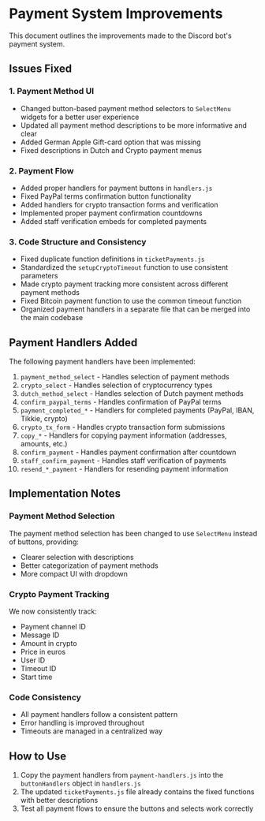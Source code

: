 # Payment System Improvements

This document outlines the improvements made to the Discord bot's payment system.

## Issues Fixed

### 1. Payment Method UI
- Changed button-based payment method selectors to `SelectMenu` widgets for a better user experience
- Updated all payment method descriptions to be more informative and clear
- Added German Apple Gift-card option that was missing
- Fixed descriptions in Dutch and Crypto payment menus

### 2. Payment Flow
- Added proper handlers for payment buttons in `handlers.js`
- Fixed PayPal terms confirmation button functionality
- Added handlers for crypto transaction forms and verification
- Implemented proper payment confirmation countdowns
- Added staff verification embeds for completed payments

### 3. Code Structure and Consistency
- Fixed duplicate function definitions in `ticketPayments.js`
- Standardized the `setupCryptoTimeout` function to use consistent parameters
- Made crypto payment tracking more consistent across different payment methods
- Fixed Bitcoin payment function to use the common timeout function
- Organized payment handlers in a separate file that can be merged into the main codebase

## Payment Handlers Added
The following payment handlers have been implemented:

1. `payment_method_select` - Handles selection of payment methods
2. `crypto_select` - Handles selection of cryptocurrency types
3. `dutch_method_select` - Handles selection of Dutch payment methods
4. `confirm_paypal_terms` - Handles confirmation of PayPal terms
5. `payment_completed_*` - Handlers for completed payments (PayPal, IBAN, Tikkie, crypto)
6. `crypto_tx_form` - Handles crypto transaction form submissions
7. `copy_*` - Handlers for copying payment information (addresses, amounts, etc.)
8. `confirm_payment` - Handles payment confirmation after countdown
9. `staff_confirm_payment` - Handles staff verification of payments
10. `resend_*_payment` - Handlers for resending payment information

## Implementation Notes

### Payment Method Selection
The payment method selection has been changed to use `SelectMenu` instead of buttons, providing:
- Clearer selection with descriptions
- Better categorization of payment methods
- More compact UI with dropdown

### Crypto Payment Tracking
We now consistently track:
- Payment channel ID
- Message ID
- Amount in crypto
- Price in euros
- User ID
- Timeout ID
- Start time

### Code Consistency
- All payment handlers follow a consistent pattern
- Error handling is improved throughout
- Timeouts are managed in a centralized way

## How to Use
1. Copy the payment handlers from `payment-handlers.js` into the `buttonHandlers` object in `handlers.js`
2. The updated `ticketPayments.js` file already contains the fixed functions with better descriptions
3. Test all payment flows to ensure the buttons and selects work correctly 